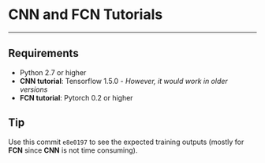# CNN and FCN Tutorials

----
## Requirements
- Python 2.7 or higher
- **CNN tutorial**: Tensorflow 1.5.0 - *However, it would work in older versions*
- **FCN tutorial**: Pytorch 0.2 or higher

## Tip
Use this commit `e8e0197` to see the expected training outputs (mostly for **FCN** since **CNN** is not time consuming). 
